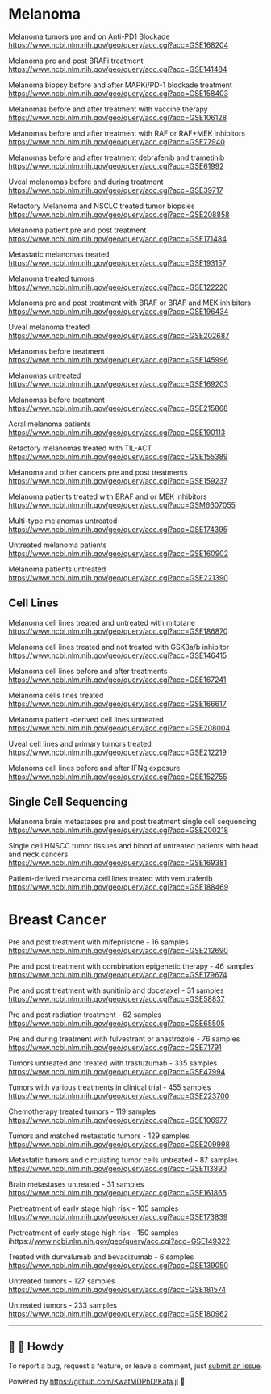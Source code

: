 # Melanoma

Melanoma tumors pre and on Anti-PD1 Blockade<br>
https://www.ncbi.nlm.nih.gov/geo/query/acc.cgi?acc=GSE168204

Melanoma pre and post BRAFi treatment<br>
https://www.ncbi.nlm.nih.gov/geo/query/acc.cgi?acc=GSE141484

Melanoma biopsy before and after MAPKi/PD-1 blockade treatment<br>
https://www.ncbi.nlm.nih.gov/geo/query/acc.cgi?acc=GSE158403

Melanomas before and after treatment with vaccine therapy<br>
https://www.ncbi.nlm.nih.gov/geo/query/acc.cgi?acc=GSE106128

Melanomas before and after treatment with RAF or RAF+MEK inhibitors<br>
https://www.ncbi.nlm.nih.gov/geo/query/acc.cgi?acc=GSE77940

Melanomas before and after treatment debrafenib and trametinib<br>
https://www.ncbi.nlm.nih.gov/geo/query/acc.cgi?acc=GSE61992

Uveal melanomas before and during treatment<br>
https://www.ncbi.nlm.nih.gov/geo/query/acc.cgi?acc=GSE39717

Refactory Melanoma and NSCLC treated tumor biopsies<br>
https://www.ncbi.nlm.nih.gov/geo/query/acc.cgi?acc=GSE208858

Melanoma patient pre and post treatment<br>
https://www.ncbi.nlm.nih.gov/geo/query/acc.cgi?acc=GSE171484

Metastatic melanomas treated<br>
https://www.ncbi.nlm.nih.gov/geo/query/acc.cgi?acc=GSE193157

Melanoma treated tumors<br>
https://www.ncbi.nlm.nih.gov/geo/query/acc.cgi?acc=GSE122220

Melanoma pre and post treatment with BRAF or BRAF and MEK inhibitors<br>
https://www.ncbi.nlm.nih.gov/geo/query/acc.cgi?acc=GSE196434

Uveal melanoma treated<br>
https://www.ncbi.nlm.nih.gov/geo/query/acc.cgi?acc=GSE202687

Melanomas before treatment<br>
https://www.ncbi.nlm.nih.gov/geo/query/acc.cgi?acc=GSE145996

Melanomas untreated<br>
https://www.ncbi.nlm.nih.gov/geo/query/acc.cgi?acc=GSE169203

Melanomas before treatment<br>
https://www.ncbi.nlm.nih.gov/geo/query/acc.cgi?acc=GSE215868

Acral melanoma patients<br>
https://www.ncbi.nlm.nih.gov/geo/query/acc.cgi?acc=GSE190113

Refactory melanomas treated with TIL-ACT<br>
https://www.ncbi.nlm.nih.gov/geo/query/acc.cgi?acc=GSE155389

Melanoma and other cancers pre and post treatments<br>
https://www.ncbi.nlm.nih.gov/geo/query/acc.cgi?acc=GSE159237

Melanoma patients treated with BRAF and or MEK inhibitors<br>
https://www.ncbi.nlm.nih.gov/geo/query/acc.cgi?acc=GSM6607055

Multi-type melanomas untreated<br>
https://www.ncbi.nlm.nih.gov/geo/query/acc.cgi?acc=GSE174395

Untreated melanoma patients<br>
https://www.ncbi.nlm.nih.gov/geo/query/acc.cgi?acc=GSE160902

Melanoma patients untreated<br>
https://www.ncbi.nlm.nih.gov/geo/query/acc.cgi?acc=GSE221390

## Cell Lines

Melanoma cell lines treated and untreated with mitotane<br>
https://www.ncbi.nlm.nih.gov/geo/query/acc.cgi?acc=GSE186870

Melanoma cell lines treated and not treated with GSK3a/b inhibitor<br>
https://www.ncbi.nlm.nih.gov/geo/query/acc.cgi?acc=GSE146415

Melanoma cell lines before and after treatments<br>
https://www.ncbi.nlm.nih.gov/geo/query/acc.cgi?acc=GSE167241

Melanoma cells lines treated<br>
https://www.ncbi.nlm.nih.gov/geo/query/acc.cgi?acc=GSE166617

Melanoma patient -derived cell lines untreated<br>
https://www.ncbi.nlm.nih.gov/geo/query/acc.cgi?acc=GSE208004

Uveal cell lines and primary tumors treated<br>
https://www.ncbi.nlm.nih.gov/geo/query/acc.cgi?acc=GSE212219

Melanoma cell lines before and after IFNg exposure<br>
https://www.ncbi.nlm.nih.gov/geo/query/acc.cgi?acc=GSE152755

## Single Cell Sequencing

Melanoma brain metastases pre and post treatment single cell sequencing<br>
https://www.ncbi.nlm.nih.gov/geo/query/acc.cgi?acc=GSE200218

Single cell HNSCC tumor tissues and blood of untreated patients with head and neck cancers<br>
https://www.ncbi.nlm.nih.gov/geo/query/acc.cgi?acc=GSE169381

Patient-derived melanoma cell lines treated with vemurafenib<br>
https://www.ncbi.nlm.nih.gov/geo/query/acc.cgi?acc=GSE188469

# Breast Cancer

Pre and post treatment with mifepristone - 16 samples<br>
https://www.ncbi.nlm.nih.gov/geo/query/acc.cgi?acc=GSE212690

Pre and post treatment with combination epigenetic therapy - 46 samples<br>
https://www.ncbi.nlm.nih.gov/geo/query/acc.cgi?acc=GSE179674

Pre and post treatment with sunitinib and docetaxel - 31 samples<br>
https://www.ncbi.nlm.nih.gov/geo/query/acc.cgi?acc=GSE58837

Pre and post radiation treatment - 62 samples<br>
https://www.ncbi.nlm.nih.gov/geo/query/acc.cgi?acc=GSE65505

Pre and during treatment with fulvestrant or anastrozole - 76 samples<br>
https://www.ncbi.nlm.nih.gov/geo/query/acc.cgi?acc=GSE71791

Tumors untreated and treated with trastuzumab - 335 samples<br>
https://www.ncbi.nlm.nih.gov/geo/query/acc.cgi?acc=GSE47994

Tumors with various treatments in clinical trial - 455 samples<br>
https://www.ncbi.nlm.nih.gov/geo/query/acc.cgi?acc=GSE223700

Chemotherapy treated tumors - 119 samples<br>
https://www.ncbi.nlm.nih.gov/geo/query/acc.cgi?acc=GSE106977

Tumors and matched metastatic tumors - 129 samples<br>
https://www.ncbi.nlm.nih.gov/geo/query/acc.cgi?acc=GSE209998

Metastatic tumors and circulating tumor cells untreated - 87 samples<br>
https://www.ncbi.nlm.nih.gov/geo/query/acc.cgi?acc=GSE113890

Brain metastases untreated - 31 samples<br>
https://www.ncbi.nlm.nih.gov/geo/query/acc.cgi?acc=GSE161865

Pretreatment of early stage high risk - 105 samples<br>
https://www.ncbi.nlm.nih.gov/geo/query/acc.cgi?acc=GSE173839

Pretreatment of early stage high risk - 150 samples<br>
ihttps://www.ncbi.nlm.nih.gov/geo/query/acc.cgi?acc=GSE149322

Treated with durvalumab and bevacizumab - 6 samples<br>
https://www.ncbi.nlm.nih.gov/geo/query/acc.cgi?acc=GSE139050

Untreated tumors - 127 samples<br>
https://www.ncbi.nlm.nih.gov/geo/query/acc.cgi?acc=GSE181574

Untreated tumors - 233 samples<br>
https://www.ncbi.nlm.nih.gov/geo/query/acc.cgi?acc=GSE180962

---

## 👋 🤠 Howdy

To report a bug, request a feature, or leave a comment, just [submit an issue](https://github.com/KwatMDPhD/CancerData.pro/issues/new/choose).

Powered by https://github.com/KwatMDPhD/Kata.jl 🌝
